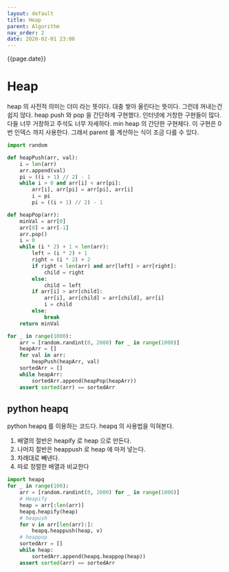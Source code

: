 ```yaml
---
layout: default
title: Heap
parent: Algorithm
nav_order: 2
date: 2020-02-01 23:00
---
```


{{page.date}}

# Heap

heap 의 사전적 의미는 더미 라는 뜻이다. 대충 쌓아 올린다는 뜻이다. 그런데 꺼내는건 쉽지 않다.
heap push 와 pop 을 간단하게 구현했다. 인터넷에 거창한 구현들이 많다. 다들 너무 거창하고 주석도 너무 자세하다.
min heap 의 간단한 구현체다. 이 구현은 0번 인덱스 까지 사용한다. 그래서 parent 를 계산하는 식이 조금 다를 수 있다.


```python
import random

def heapPush(arr, val):
    i = len(arr)
    arr.append(val)
    pi = ((i + 1) // 2) - 1
    while i > 0 and arr[i] < arr[pi]:
        arr[i], arr[pi] = arr[pi], arr[i]
        i = pi
        pi = ((i + 1) // 2) - 1

def heapPop(arr):
    minVal = arr[0]
    arr[0] = arr[-1]
    arr.pop()
    i = 0
    while (i * 2) + 1 < len(arr):
        left = (i * 2) + 1
        right = (i * 2) + 2
        if right < len(arr) and arr[left] > arr[right]:
            child = right
        else:
            child = left
        if arr[i] > arr[child]:
            arr[i], arr[child] = arr[child], arr[i]
            i = child
        else:
            break
    return minVal

for _ in range(1000):
    arr = [random.randint(0, 2000) for _ in range(1000)]
    heapArr = []
    for val in arr:
        heapPush(heapArr, val)
    sortedArr = []
    while heapArr:
        sortedArr.append(heapPop(heapArr))
    assert sorted(arr) == sortedArr
```


## python heapq

python heapq 를 이용하는 코드다. heapq 의 사용법을 익혀본다.

1. 배열의 절반은 heapify 로 heap 으로 만든다.
1. 나머지 절반은 heappush 로 heap 에 마저 넣는다.
1. 차례대로 빼낸다.
1. 따로 정렬한 배열과 비교한다

```python
import heapq
for _ in range(100):
    arr = [random.randint(0, 2000) for _ in range(1000)]
    # Heapify
    heap = arr[:len(arr)]
    heapq.heapify(heap)
    # heapush
    for v in arr[len(arr):]:
        heapq.heappush(heap, v)
    # heappop
    sortedArr = []
    while heap:
        sortedArr.append(heapq.heappop(heap))
    assert sorted(arr) == sortedArr

```

